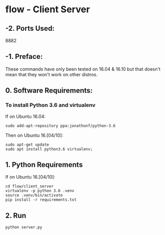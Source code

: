 flow - Client Server
===========

## -2. Ports Used:

8882

## -1. Preface:

These commands have only been tested on 16.04 & 16.10 but that doesn't mean that they won't work on other distros.

## 0. Software Requirements:

### To install Python 3.6 and virtualenv

If on Ubuntu 16.04:

```
sudo add-apt-repository ppa:jonathonf/python-3.6
```

Then on Ubuntu 16.[04/10]:

```
sudo apt-get update
sudo apt install python3.6 virtualenv;
```

## 1. Python Requirements

If on Ubuntu 16.[04/10]:

```
cd flow/client_server
virtualenv -p python 3.6 .venv
source .venv/bin/activate
pip install -r requirements.txt
```

## 2. Run

```
python server.py
```
